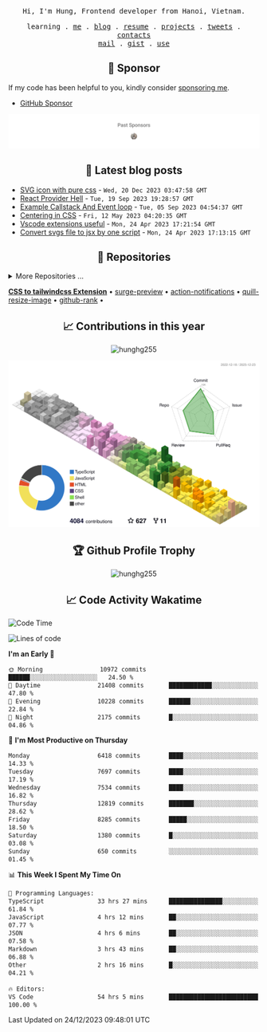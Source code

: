 <div align="center">
<!--   <a href="https://hung.thedev.id/">
    <img width="60" height="60" src="./img/me.jpeg" />
  </a>
  <br> -->
  <samp>Hi, I'm Hung, Frontend developer from Hanoi, Vietnam.</samp>

<p align="center">
  <samp>
    <span>learning</span> .
    <a href="https://hung.thedev.id">me</a> .
    <a href="https://web-totals.vercel.app/blog">blog</a> .
    <a href="https://hunghg-resume.vercel.app/">resume</a> .
    <a href="https://toolsfe.vercel.app/tools/index.html">projects</a> .
    <a href="https://twitter.com/hunghg255">tweets</a> .
    <a href="https://hunghg-contact.vercel.app/">contacts</a>
    <br />
    <a href="mailto:giahung197bg@gmail.com">mail</a> .
    <a href="https://gist.github.com/hunghg255">gist</a> .
    <a href="https://github.com/hunghg255/use">use</a>
  </samp>
</p>
</div>

<h2 align='center'>💖 Sponsor</h2>

If my code has been helpful to you, kindly consider [sponsoring me](https://github.com/sponsors/hunghg255).

- [GitHub Sponsor](https://github.com/sponsors/hunghg255)

<p align="center">
  <a href="https://raw.githubusercontent.com/hunghg255/sponsors/main/sponsors.svg">
    <img src="https://raw.githubusercontent.com/hunghg255/sponsors/main/sponsors.wide.svg" />
  </a>
</p>

<h2 align='center'>📖 Latest blog posts</h2>

<!-- start-blog-posts -->
- [SVG icon with pure css](https://web-totals.vercel.app/blog/svg-icon-with-pure-css) - `Wed, 20 Dec 2023 03:47:58 GMT`
- [React Provider Hell](https://web-totals.vercel.app/blog/react-provider-hell) - `Tue, 19 Sep 2023 19:28:57 GMT`
- [Example Callstack And Event loop](https://web-totals.vercel.app/blog/event-loop-call-stack-example) - `Tue, 05 Sep 2023 04:54:37 GMT`
- [Centering in CSS](https://web-totals.vercel.app/blog/center-css) - `Fri, 12 May 2023 04:20:35 GMT`
- [Vscode extensions useful](https://web-totals.vercel.app/blog/vscode-extensions-useful) - `Mon, 24 Apr 2023 17:21:54 GMT`
- [Convert svgs file to jsx by one script](https://web-totals.vercel.app/blog/convert-svgs-to-jsx) - `Mon, 24 Apr 2023 17:13:15 GMT`
<!-- end-blog-posts -->

<h2 align='center'>💖 Repositories </h2>

<details>
<summary>More Repositories ...</summary>

<!-- start-projects -->

<h2 align='center'>Rspress Plugin</h2>

<table>
  <thead align="center">
    <tr>
      <th>Handbook</th>
<th>Github</th>
<th>Npm</th>
<th>Stars</th>
<th>Last Commit</th>
<th>Download</th>
<th>Version</th>
    </tr>
  </thead>
  <tbody align="left">
  <tr>
      <th>
        rspress-plugin-shiki
      </th>
      <th>
        <a href="https://github.com/hunghg255/rspress-plugin-shiki" target="_blank">#Github</a>
      </th>
      <th>
        <a href="https://www.npmjs.com/package/rspress-plugin-shiki" target="_blank">#Npm</a>
      </th>
      <th>
        <img src="https://img.shields.io/github/stars/hunghg255/rspress-plugin-shiki?style=flat" alt="" />
      </th>
      <th>
        <img src="https://img.shields.io/github/last-commit/hunghg255/rspress-plugin-shiki?style=flat&label=last" alt="" />
      </th>
      <th>
        <img src="https://badgen.net/npm/dm/rspress-plugin-shiki?label=npm&color=dd4e4c" alt="" />
      </th>
      <th>
        <img src="https://img.shields.io/npm/v/rspress-plugin-shiki.svg?label=&logo=npm" alt="" />
      </th>
    </tr>
  </tbody>
</table>
      

<h2 align='center'>Rsbuild Plugin</h2>

<table>
  <thead align="center">
    <tr>
      <th>Handbook</th>
<th>Github</th>
<th>Npm</th>
<th>Stars</th>
<th>Last Commit</th>
<th>Download</th>
<th>Version</th>
    </tr>
  </thead>
  <tbody align="left">
  <tr>
      <th>
        rsbuild-plugin-print
      </th>
      <th>
        <a href="https://github.com/hunghg255/rsbuild-plugin-print" target="_blank">#Github</a>
      </th>
      <th>
        <a href="https://www.npmjs.com/package/rsbuild-plugin-print" target="_blank">#Npm</a>
      </th>
      <th>
        <img src="https://img.shields.io/github/stars/hunghg255/rsbuild-plugin-print?style=flat" alt="" />
      </th>
      <th>
        <img src="https://img.shields.io/github/last-commit/hunghg255/rsbuild-plugin-print?style=flat&label=last" alt="" />
      </th>
      <th>
        <img src="https://badgen.net/npm/dm/rsbuild-plugin-print?label=npm&color=dd4e4c" alt="" />
      </th>
      <th>
        <img src="https://img.shields.io/npm/v/rsbuild-plugin-print.svg?label=&logo=npm" alt="" />
      </th>
    </tr>
<tr>
      <th>
        rsbuild-plugin-console-debug
      </th>
      <th>
        <a href="https://github.com/hunghg255/rsbuild-plugin-console-debug" target="_blank">#Github</a>
      </th>
      <th>
        <a href="https://www.npmjs.com/package/rsbuild-plugin-console-debug" target="_blank">#Npm</a>
      </th>
      <th>
        <img src="https://img.shields.io/github/stars/hunghg255/rsbuild-plugin-console-debug?style=flat" alt="" />
      </th>
      <th>
        <img src="https://img.shields.io/github/last-commit/hunghg255/rsbuild-plugin-console-debug?style=flat&label=last" alt="" />
      </th>
      <th>
        <img src="https://badgen.net/npm/dm/rsbuild-plugin-console-debug?label=npm&color=dd4e4c" alt="" />
      </th>
      <th>
        <img src="https://img.shields.io/npm/v/rsbuild-plugin-console-debug.svg?label=&logo=npm" alt="" />
      </th>
    </tr>
  </tbody>
</table>
      

<h2 align='center'>Vite Plugin</h2>

<table>
  <thead align="center">
    <tr>
      <th>Handbook</th>
<th>Github</th>
<th>Npm</th>
<th>Stars</th>
<th>Last Commit</th>
<th>Download</th>
<th>Version</th>
    </tr>
  </thead>
  <tbody align="left">
  <tr>
      <th>
        vite-host-qrcode
      </th>
      <th>
        <a href="https://github.com/hunghg255/vite-host-qrcode" target="_blank">#Github</a>
      </th>
      <th>
        <a href="https://www.npmjs.com/package/vite-host-qrcode" target="_blank">#Npm</a>
      </th>
      <th>
        <img src="https://img.shields.io/github/stars/hunghg255/vite-host-qrcode?style=flat" alt="" />
      </th>
      <th>
        <img src="https://img.shields.io/github/last-commit/hunghg255/vite-host-qrcode?style=flat&label=last" alt="" />
      </th>
      <th>
        <img src="https://badgen.net/npm/dm/vite-host-qrcode?label=npm&color=dd4e4c" alt="" />
      </th>
      <th>
        <img src="https://img.shields.io/npm/v/vite-host-qrcode.svg?label=&logo=npm" alt="" />
      </th>
    </tr>
<tr>
      <th>
        vite-plugin-resize-image
      </th>
      <th>
        <a href="https://github.com/hunghg255/vite-plugin-resize-image" target="_blank">#Github</a>
      </th>
      <th>
        <a href="https://www.npmjs.com/package/vite-plugin-resize-image" target="_blank">#Npm</a>
      </th>
      <th>
        <img src="https://img.shields.io/github/stars/hunghg255/vite-plugin-resize-image?style=flat" alt="" />
      </th>
      <th>
        <img src="https://img.shields.io/github/last-commit/hunghg255/vite-plugin-resize-image?style=flat&label=last" alt="" />
      </th>
      <th>
        <img src="https://badgen.net/npm/dm/vite-plugin-resize-image?label=npm&color=dd4e4c" alt="" />
      </th>
      <th>
        <img src="https://img.shields.io/npm/v/vite-plugin-resize-image.svg?label=&logo=npm" alt="" />
      </th>
    </tr>
<tr>
      <th>
        vite-minify-css-module
      </th>
      <th>
        <a href="https://github.com/hunghg255/vite-minify-css-module" target="_blank">#Github</a>
      </th>
      <th>
        <a href="https://www.npmjs.com/package/vite-minify-css-module" target="_blank">#Npm</a>
      </th>
      <th>
        <img src="https://img.shields.io/github/stars/hunghg255/vite-minify-css-module?style=flat" alt="" />
      </th>
      <th>
        <img src="https://img.shields.io/github/last-commit/hunghg255/vite-minify-css-module?style=flat&label=last" alt="" />
      </th>
      <th>
        <img src="https://badgen.net/npm/dm/vite-minify-css-module?label=npm&color=dd4e4c" alt="" />
      </th>
      <th>
        <img src="https://img.shields.io/npm/v/vite-minify-css-module.svg?label=&logo=npm" alt="" />
      </th>
    </tr>
<tr>
      <th>
        vite-console-debug
      </th>
      <th>
        <a href="https://github.com/hunghg255/vite-console-debug" target="_blank">#Github</a>
      </th>
      <th>
        <a href="https://www.npmjs.com/package/vite-console-debug" target="_blank">#Npm</a>
      </th>
      <th>
        <img src="https://img.shields.io/github/stars/hunghg255/vite-console-debug?style=flat" alt="" />
      </th>
      <th>
        <img src="https://img.shields.io/github/last-commit/hunghg255/vite-console-debug?style=flat&label=last" alt="" />
      </th>
      <th>
        <img src="https://badgen.net/npm/dm/vite-console-debug?label=npm&color=dd4e4c" alt="" />
      </th>
      <th>
        <img src="https://img.shields.io/npm/v/vite-console-debug.svg?label=&logo=npm" alt="" />
      </th>
    </tr>
  </tbody>
</table>
      

<h2 align='center'>💼 Nodejs</h2>

<table>
  <thead align="center">
    <tr>
      <th>Handbook</th>
<th>Github</th>
<th>Npm</th>
<th>Stars</th>
<th>Last Commit</th>
<th>Download</th>
<th>Version</th>
    </tr>
  </thead>
  <tbody align="left">
  <tr>
      <th>
        create-template-fe
      </th>
      <th>
        <a href="https://github.com/hunghg255/create-template-fe" target="_blank">#Github</a>
      </th>
      <th>
        <a href="https://www.npmjs.com/package/create-template-fe" target="_blank">#Npm</a>
      </th>
      <th>
        <img src="https://img.shields.io/github/stars/hunghg255/create-template-fe?style=flat" alt="" />
      </th>
      <th>
        <img src="https://img.shields.io/github/last-commit/hunghg255/create-template-fe?style=flat&label=last" alt="" />
      </th>
      <th>
        <img src="https://badgen.net/npm/dm/create-template-fe?label=npm&color=dd4e4c" alt="" />
      </th>
      <th>
        <img src="https://img.shields.io/npm/v/create-template-fe.svg?label=&logo=npm" alt="" />
      </th>
    </tr>
<tr>
      <th>
        bumpp-version
      </th>
      <th>
        <a href="https://github.com/hunghg255/bumpp-version" target="_blank">#Github</a>
      </th>
      <th>
        <a href="https://www.npmjs.com/package/bumpp-version" target="_blank">#Npm</a>
      </th>
      <th>
        <img src="https://img.shields.io/github/stars/hunghg255/bumpp-version?style=flat" alt="" />
      </th>
      <th>
        <img src="https://img.shields.io/github/last-commit/hunghg255/bumpp-version?style=flat&label=last" alt="" />
      </th>
      <th>
        <img src="https://badgen.net/npm/dm/bumpp-version?label=npm&color=dd4e4c" alt="" />
      </th>
      <th>
        <img src="https://img.shields.io/npm/v/bumpp-version.svg?label=&logo=npm" alt="" />
      </th>
    </tr>
<tr>
      <th>
        ctun
      </th>
      <th>
        <a href="https://github.com/hunghg255/ctun" target="_blank">#Github</a>
      </th>
      <th>
        <a href="https://www.npmjs.com/package/ctun" target="_blank">#Npm</a>
      </th>
      <th>
        <img src="https://img.shields.io/github/stars/hunghg255/ctun?style=flat" alt="" />
      </th>
      <th>
        <img src="https://img.shields.io/github/last-commit/hunghg255/ctun?style=flat&label=last" alt="" />
      </th>
      <th>
        <img src="https://badgen.net/npm/dm/ctun?label=npm&color=dd4e4c" alt="" />
      </th>
      <th>
        <img src="https://img.shields.io/npm/v/ctun.svg?label=&logo=npm" alt="" />
      </th>
    </tr>
<tr>
      <th>
        verify-commit-msg
      </th>
      <th>
        <a href="https://github.com/hunghg255/verify-commit-msg" target="_blank">#Github</a>
      </th>
      <th>
        <a href="https://www.npmjs.com/package/verify-commit-msg" target="_blank">#Npm</a>
      </th>
      <th>
        <img src="https://img.shields.io/github/stars/hunghg255/verify-commit-msg?style=flat" alt="" />
      </th>
      <th>
        <img src="https://img.shields.io/github/last-commit/hunghg255/verify-commit-msg?style=flat&label=last" alt="" />
      </th>
      <th>
        <img src="https://badgen.net/npm/dm/verify-commit-msg?label=npm&color=dd4e4c" alt="" />
      </th>
      <th>
        <img src="https://img.shields.io/npm/v/verify-commit-msg.svg?label=&logo=npm" alt="" />
      </th>
    </tr>
<tr>
      <th>
        changeloggithub
      </th>
      <th>
        <a href="https://github.com/hunghg255/changeloggithub" target="_blank">#Github</a>
      </th>
      <th>
        <a href="https://www.npmjs.com/package/changeloggithub" target="_blank">#Npm</a>
      </th>
      <th>
        <img src="https://img.shields.io/github/stars/hunghg255/changeloggithub?style=flat" alt="" />
      </th>
      <th>
        <img src="https://img.shields.io/github/last-commit/hunghg255/changeloggithub?style=flat&label=last" alt="" />
      </th>
      <th>
        <img src="https://badgen.net/npm/dm/changeloggithub?label=npm&color=dd4e4c" alt="" />
      </th>
      <th>
        <img src="https://img.shields.io/npm/v/changeloggithub.svg?label=&logo=npm" alt="" />
      </th>
    </tr>
<tr>
      <th>
        git-scm-hooks
      </th>
      <th>
        <a href="https://github.com/hunghg255/git-scm-hooks" target="_blank">#Github</a>
      </th>
      <th>
        <a href="https://www.npmjs.com/package/git-scm-hooks" target="_blank">#Npm</a>
      </th>
      <th>
        <img src="https://img.shields.io/github/stars/hunghg255/git-scm-hooks?style=flat" alt="" />
      </th>
      <th>
        <img src="https://img.shields.io/github/last-commit/hunghg255/git-scm-hooks?style=flat&label=last" alt="" />
      </th>
      <th>
        <img src="https://badgen.net/npm/dm/git-scm-hooks?label=npm&color=dd4e4c" alt="" />
      </th>
      <th>
        <img src="https://img.shields.io/npm/v/git-scm-hooks.svg?label=&logo=npm" alt="" />
      </th>
    </tr>
<tr>
      <th>
        ungradient
      </th>
      <th>
        <a href="https://github.com/hunghg255/ungradient" target="_blank">#Github</a>
      </th>
      <th>
        <a href="https://www.npmjs.com/package/ungradient" target="_blank">#Npm</a>
      </th>
      <th>
        <img src="https://img.shields.io/github/stars/hunghg255/ungradient?style=flat" alt="" />
      </th>
      <th>
        <img src="https://img.shields.io/github/last-commit/hunghg255/ungradient?style=flat&label=last" alt="" />
      </th>
      <th>
        <img src="https://badgen.net/npm/dm/ungradient?label=npm&color=dd4e4c" alt="" />
      </th>
      <th>
        <img src="https://img.shields.io/npm/v/ungradient.svg?label=&logo=npm" alt="" />
      </th>
    </tr>
<tr>
      <th>
        csvs-parsers
      </th>
      <th>
        <a href="https://github.com/hunghg255/csvs-parsers" target="_blank">#Github</a>
      </th>
      <th>
        <a href="https://www.npmjs.com/package/csvs-parsers" target="_blank">#Npm</a>
      </th>
      <th>
        <img src="https://img.shields.io/github/stars/hunghg255/csvs-parsers?style=flat" alt="" />
      </th>
      <th>
        <img src="https://img.shields.io/github/last-commit/hunghg255/csvs-parsers?style=flat&label=last" alt="" />
      </th>
      <th>
        <img src="https://badgen.net/npm/dm/csvs-parsers?label=npm&color=dd4e4c" alt="" />
      </th>
      <th>
        <img src="https://img.shields.io/npm/v/csvs-parsers.svg?label=&logo=npm" alt="" />
      </th>
    </tr>
<tr>
      <th>
        music-lyrics
      </th>
      <th>
        <a href="https://github.com/hunghg255/music-lyrics" target="_blank">#Github</a>
      </th>
      <th>
        <a href="https://www.npmjs.com/package/@hunghg255/music-lyrics" target="_blank">#Npm</a>
      </th>
      <th>
        <img src="https://img.shields.io/github/stars/hunghg255/music-lyrics?style=flat" alt="" />
      </th>
      <th>
        <img src="https://img.shields.io/github/last-commit/hunghg255/music-lyrics?style=flat&label=last" alt="" />
      </th>
      <th>
        <img src="https://badgen.net/npm/dm/@hunghg255/music-lyrics?label=npm&color=dd4e4c" alt="" />
      </th>
      <th>
        <img src="https://img.shields.io/npm/v/@hunghg255/music-lyrics.svg?label=&logo=npm" alt="" />
      </th>
    </tr>
<tr>
      <th>
        unreadconfig
      </th>
      <th>
        <a href="https://github.com/hunghg255/unreadconfig" target="_blank">#Github</a>
      </th>
      <th>
        <a href="https://www.npmjs.com/package/unreadconfig" target="_blank">#Npm</a>
      </th>
      <th>
        <img src="https://img.shields.io/github/stars/hunghg255/unreadconfig?style=flat" alt="" />
      </th>
      <th>
        <img src="https://img.shields.io/github/last-commit/hunghg255/unreadconfig?style=flat&label=last" alt="" />
      </th>
      <th>
        <img src="https://badgen.net/npm/dm/unreadconfig?label=npm&color=dd4e4c" alt="" />
      </th>
      <th>
        <img src="https://img.shields.io/npm/v/unreadconfig.svg?label=&logo=npm" alt="" />
      </th>
    </tr>
<tr>
      <th>
        vn-qr-pay
      </th>
      <th>
        <a href="https://github.com/hunghg255/vn-qr-pay" target="_blank">#Github</a>
      </th>
      <th>
        <a href="https://www.npmjs.com/package/vn-qr-pay" target="_blank">#Npm</a>
      </th>
      <th>
        <img src="https://img.shields.io/github/stars/hunghg255/vn-qr-pay?style=flat" alt="" />
      </th>
      <th>
        <img src="https://img.shields.io/github/last-commit/hunghg255/vn-qr-pay?style=flat&label=last" alt="" />
      </th>
      <th>
        <img src="https://badgen.net/npm/dm/vn-qr-pay?label=npm&color=dd4e4c" alt="" />
      </th>
      <th>
        <img src="https://img.shields.io/npm/v/vn-qr-pay.svg?label=&logo=npm" alt="" />
      </th>
    </tr>
  </tbody>
</table>
      

<h2 align='center'>💼 Frontend</h2>

<table>
  <thead align="center">
    <tr>
      <th>Handbook</th>
<th>Github</th>
<th>Npm</th>
<th>Stars</th>
<th>Last Commit</th>
<th>Download</th>
<th>Version</th>
    </tr>
  </thead>
  <tbody align="left">
  <tr>
      <th>
        csvgtocss
      </th>
      <th>
        <a href="https://github.com/hunghg255/csvgtocss" target="_blank">#Github</a>
      </th>
      <th>
        <a href="https://www.npmjs.com/package/csvgtocss" target="_blank">#Npm</a>
      </th>
      <th>
        <img src="https://img.shields.io/github/stars/hunghg255/csvgtocss?style=flat" alt="" />
      </th>
      <th>
        <img src="https://img.shields.io/github/last-commit/hunghg255/csvgtocss?style=flat&label=last" alt="" />
      </th>
      <th>
        <img src="https://badgen.net/npm/dm/csvgtocss?label=npm&color=dd4e4c" alt="" />
      </th>
      <th>
        <img src="https://img.shields.io/npm/v/csvgtocss.svg?label=&logo=npm" alt="" />
      </th>
    </tr>
<tr>
      <th>
        plugin-shiki-transformers
      </th>
      <th>
        <a href="https://github.com/hunghg255/plugin-shiki-transformers" target="_blank">#Github</a>
      </th>
      <th>
        <a href="https://www.npmjs.com/package/plugin-shiki-transformers" target="_blank">#Npm</a>
      </th>
      <th>
        <img src="https://img.shields.io/github/stars/hunghg255/plugin-shiki-transformers?style=flat" alt="" />
      </th>
      <th>
        <img src="https://img.shields.io/github/last-commit/hunghg255/plugin-shiki-transformers?style=flat&label=last" alt="" />
      </th>
      <th>
        <img src="https://badgen.net/npm/dm/plugin-shiki-transformers?label=npm&color=dd4e4c" alt="" />
      </th>
      <th>
        <img src="https://img.shields.io/npm/v/plugin-shiki-transformers.svg?label=&logo=npm" alt="" />
      </th>
    </tr>
<tr>
      <th>
        window-onscroll
      </th>
      <th>
        <a href="https://github.com/hunghg255/window-onscroll" target="_blank">#Github</a>
      </th>
      <th>
        <a href="https://www.npmjs.com/package/window-onscroll" target="_blank">#Npm</a>
      </th>
      <th>
        <img src="https://img.shields.io/github/stars/hunghg255/window-onscroll?style=flat" alt="" />
      </th>
      <th>
        <img src="https://img.shields.io/github/last-commit/hunghg255/window-onscroll?style=flat&label=last" alt="" />
      </th>
      <th>
        <img src="https://badgen.net/npm/dm/window-onscroll?label=npm&color=dd4e4c" alt="" />
      </th>
      <th>
        <img src="https://img.shields.io/npm/v/window-onscroll.svg?label=&logo=npm" alt="" />
      </th>
    </tr>
<tr>
      <th>
        generate-video-thumbnail
      </th>
      <th>
        <a href="https://github.com/hunghg255/generate-video-thumbnail" target="_blank">#Github</a>
      </th>
      <th>
        <a href="https://www.npmjs.com/package/generate-video-thumbnail" target="_blank">#Npm</a>
      </th>
      <th>
        <img src="https://img.shields.io/github/stars/hunghg255/generate-video-thumbnail?style=flat" alt="" />
      </th>
      <th>
        <img src="https://img.shields.io/github/last-commit/hunghg255/generate-video-thumbnail?style=flat&label=last" alt="" />
      </th>
      <th>
        <img src="https://badgen.net/npm/dm/generate-video-thumbnail?label=npm&color=dd4e4c" alt="" />
      </th>
      <th>
        <img src="https://img.shields.io/npm/v/generate-video-thumbnail.svg?label=&logo=npm" alt="" />
      </th>
    </tr>
<tr>
      <th>
        toastjs-tiny
      </th>
      <th>
        <a href="https://github.com/hunghg255/toast" target="_blank">#Github</a>
      </th>
      <th>
        <a href="https://www.npmjs.com/package/toastjs-tiny" target="_blank">#Npm</a>
      </th>
      <th>
        <img src="https://img.shields.io/github/stars/hunghg255/toast?style=flat" alt="" />
      </th>
      <th>
        <img src="https://img.shields.io/github/last-commit/hunghg255/toast?style=flat&label=last" alt="" />
      </th>
      <th>
        <img src="https://badgen.net/npm/dm/toastjs-tiny?label=npm&color=dd4e4c" alt="" />
      </th>
      <th>
        <img src="https://img.shields.io/npm/v/toastjs-tiny.svg?label=&logo=npm" alt="" />
      </th>
    </tr>
<tr>
      <th>
        mega-menu-aim
      </th>
      <th>
        <a href="https://github.com/hunghg255/menu-mega-aim" target="_blank">#Github</a>
      </th>
      <th>
        <a href="https://www.npmjs.com/package/mega-menu-aim" target="_blank">#Npm</a>
      </th>
      <th>
        <img src="https://img.shields.io/github/stars/hunghg255/menu-mega-aim?style=flat" alt="" />
      </th>
      <th>
        <img src="https://img.shields.io/github/last-commit/hunghg255/menu-mega-aim?style=flat&label=last" alt="" />
      </th>
      <th>
        <img src="https://badgen.net/npm/dm/mega-menu-aim?label=npm&color=dd4e4c" alt="" />
      </th>
      <th>
        <img src="https://img.shields.io/npm/v/mega-menu-aim.svg?label=&logo=npm" alt="" />
      </th>
    </tr>
<tr>
      <th>
        introh-js
      </th>
      <th>
        <a href="https://github.com/hunghg255/intro-js" target="_blank">#Github</a>
      </th>
      <th>
        <a href="https://www.npmjs.com/package/introh-js" target="_blank">#Npm</a>
      </th>
      <th>
        <img src="https://img.shields.io/github/stars/hunghg255/intro-js?style=flat" alt="" />
      </th>
      <th>
        <img src="https://img.shields.io/github/last-commit/hunghg255/intro-js?style=flat&label=last" alt="" />
      </th>
      <th>
        <img src="https://badgen.net/npm/dm/introh-js?label=npm&color=dd4e4c" alt="" />
      </th>
      <th>
        <img src="https://img.shields.io/npm/v/introh-js.svg?label=&logo=npm" alt="" />
      </th>
    </tr>
<tr>
      <th>
        number-2-text-vietnamese
      </th>
      <th>
        <a href="https://github.com/hunghg255/number-2-text-vietnamese" target="_blank">#Github</a>
      </th>
      <th>
        <a href="https://www.npmjs.com/package/number-2-text-vietnamese" target="_blank">#Npm</a>
      </th>
      <th>
        <img src="https://img.shields.io/github/stars/hunghg255/number-2-text-vietnamese?style=flat" alt="" />
      </th>
      <th>
        <img src="https://img.shields.io/github/last-commit/hunghg255/number-2-text-vietnamese?style=flat&label=last" alt="" />
      </th>
      <th>
        <img src="https://badgen.net/npm/dm/number-2-text-vietnamese?label=npm&color=dd4e4c" alt="" />
      </th>
      <th>
        <img src="https://img.shields.io/npm/v/number-2-text-vietnamese.svg?label=&logo=npm" alt="" />
      </th>
    </tr>
<tr>
      <th>
        fast-react-context
      </th>
      <th>
        <a href="https://github.com/hunghg255/fast-react-context" target="_blank">#Github</a>
      </th>
      <th>
        <a href="https://www.npmjs.com/package/fast-react-context" target="_blank">#Npm</a>
      </th>
      <th>
        <img src="https://img.shields.io/github/stars/hunghg255/fast-react-context?style=flat" alt="" />
      </th>
      <th>
        <img src="https://img.shields.io/github/last-commit/hunghg255/fast-react-context?style=flat&label=last" alt="" />
      </th>
      <th>
        <img src="https://badgen.net/npm/dm/fast-react-context?label=npm&color=dd4e4c" alt="" />
      </th>
      <th>
        <img src="https://img.shields.io/npm/v/fast-react-context.svg?label=&logo=npm" alt="" />
      </th>
    </tr>
<tr>
      <th>
        svg-to-jsx
      </th>
      <th>
        <a href="https://github.com/hunghg255/svg-to-jsx" target="_blank">#Github</a>
      </th>
      <th>
        <a href="https://www.npmjs.com/package/agile-svg2jsx" target="_blank">#Npm</a>
      </th>
      <th>
        <img src="https://img.shields.io/github/stars/hunghg255/svg-to-jsx?style=flat" alt="" />
      </th>
      <th>
        <img src="https://img.shields.io/github/last-commit/hunghg255/svg-to-jsx?style=flat&label=last" alt="" />
      </th>
      <th>
        <img src="https://badgen.net/npm/dm/agile-svg2jsx?label=npm&color=dd4e4c" alt="" />
      </th>
      <th>
        <img src="https://img.shields.io/npm/v/agile-svg2jsx.svg?label=&logo=npm" alt="" />
      </th>
    </tr>
<tr>
      <th>
        csvg-to-font
      </th>
      <th>
        <a href="https://github.com/hunghg255/svg-to-font" target="_blank">#Github</a>
      </th>
      <th>
        <a href="https://www.npmjs.com/package/csvg-to-font" target="_blank">#Npm</a>
      </th>
      <th>
        <img src="https://img.shields.io/github/stars/hunghg255/svg-to-font?style=flat" alt="" />
      </th>
      <th>
        <img src="https://img.shields.io/github/last-commit/hunghg255/svg-to-font?style=flat&label=last" alt="" />
      </th>
      <th>
        <img src="https://badgen.net/npm/dm/csvg-to-font?label=npm&color=dd4e4c" alt="" />
      </th>
      <th>
        <img src="https://img.shields.io/npm/v/csvg-to-font.svg?label=&logo=npm" alt="" />
      </th>
    </tr>
<tr>
      <th>
        react-gh-corners
      </th>
      <th>
        <a href="https://github.com/hunghg255/react-github-corners" target="_blank">#Github</a>
      </th>
      <th>
        <a href="https://www.npmjs.com/package/react-gh-corners" target="_blank">#Npm</a>
      </th>
      <th>
        <img src="https://img.shields.io/github/stars/hunghg255/react-github-corners?style=flat" alt="" />
      </th>
      <th>
        <img src="https://img.shields.io/github/last-commit/hunghg255/react-github-corners?style=flat&label=last" alt="" />
      </th>
      <th>
        <img src="https://badgen.net/npm/dm/react-gh-corners?label=npm&color=dd4e4c" alt="" />
      </th>
      <th>
        <img src="https://img.shields.io/npm/v/react-gh-corners.svg?label=&logo=npm" alt="" />
      </th>
    </tr>
<tr>
      <th>
        jotai-tiny
      </th>
      <th>
        <a href="https://github.com/hunghg255/jotai-tiny" target="_blank">#Github</a>
      </th>
      <th>
        <a href="https://www.npmjs.com/package/jotai-tiny" target="_blank">#Npm</a>
      </th>
      <th>
        <img src="https://img.shields.io/github/stars/hunghg255/jotai-tiny?style=flat" alt="" />
      </th>
      <th>
        <img src="https://img.shields.io/github/last-commit/hunghg255/jotai-tiny?style=flat&label=last" alt="" />
      </th>
      <th>
        <img src="https://badgen.net/npm/dm/jotai-tiny?label=npm&color=dd4e4c" alt="" />
      </th>
      <th>
        <img src="https://img.shields.io/npm/v/jotai-tiny.svg?label=&logo=npm" alt="" />
      </th>
    </tr>
<tr>
      <th>
        css2tailwind
      </th>
      <th>
        <a href="https://github.com/hunghg255/css2tailwind" target="_blank">#Github</a>
      </th>
      <th>
        <a href="https://www.npmjs.com/package/css2tailwind" target="_blank">#Npm</a>
      </th>
      <th>
        <img src="https://img.shields.io/github/stars/hunghg255/css2tailwind?style=flat" alt="" />
      </th>
      <th>
        <img src="https://img.shields.io/github/last-commit/hunghg255/css2tailwind?style=flat&label=last" alt="" />
      </th>
      <th>
        <img src="https://badgen.net/npm/dm/css2tailwind?label=npm&color=dd4e4c" alt="" />
      </th>
      <th>
        <img src="https://img.shields.io/npm/v/css2tailwind.svg?label=&logo=npm" alt="" />
      </th>
    </tr>
<tr>
      <th>
        reactjs-otp-input
      </th>
      <th>
        <a href="https://github.com/hunghg255/reactjs-otp-input" target="_blank">#Github</a>
      </th>
      <th>
        <a href="https://www.npmjs.com/package/reactjs-otp-input" target="_blank">#Npm</a>
      </th>
      <th>
        <img src="https://img.shields.io/github/stars/hunghg255/reactjs-otp-input?style=flat" alt="" />
      </th>
      <th>
        <img src="https://img.shields.io/github/last-commit/hunghg255/reactjs-otp-input?style=flat&label=last" alt="" />
      </th>
      <th>
        <img src="https://badgen.net/npm/dm/reactjs-otp-input?label=npm&color=dd4e4c" alt="" />
      </th>
      <th>
        <img src="https://img.shields.io/npm/v/reactjs-otp-input.svg?label=&logo=npm" alt="" />
      </th>
    </tr>
<tr>
      <th>
        quill-resize-image
      </th>
      <th>
        <a href="https://github.com/hunghg255/quill-resize-image" target="_blank">#Github</a>
      </th>
      <th>
        <a href="https://www.npmjs.com/package/quill-resize-image" target="_blank">#Npm</a>
      </th>
      <th>
        <img src="https://img.shields.io/github/stars/hunghg255/quill-resize-image?style=flat" alt="" />
      </th>
      <th>
        <img src="https://img.shields.io/github/last-commit/hunghg255/quill-resize-image?style=flat&label=last" alt="" />
      </th>
      <th>
        <img src="https://badgen.net/npm/dm/quill-resize-image?label=npm&color=dd4e4c" alt="" />
      </th>
      <th>
        <img src="https://img.shields.io/npm/v/quill-resize-image.svg?label=&logo=npm" alt="" />
      </th>
    </tr>
<tr>
      <th>
        uninspect
      </th>
      <th>
        <a href="https://github.com/hunghg255/uninspect" target="_blank">#Github</a>
      </th>
      <th>
        <a href="https://www.npmjs.com/package/uninspect" target="_blank">#Npm</a>
      </th>
      <th>
        <img src="https://img.shields.io/github/stars/hunghg255/uninspect?style=flat" alt="" />
      </th>
      <th>
        <img src="https://img.shields.io/github/last-commit/hunghg255/uninspect?style=flat&label=last" alt="" />
      </th>
      <th>
        <img src="https://badgen.net/npm/dm/uninspect?label=npm&color=dd4e4c" alt="" />
      </th>
      <th>
        <img src="https://img.shields.io/npm/v/uninspect.svg?label=&logo=npm" alt="" />
      </th>
    </tr>
<tr>
      <th>
        uncolur
      </th>
      <th>
        <a href="https://github.com/hunghg255/uncolur" target="_blank">#Github</a>
      </th>
      <th>
        <a href="https://www.npmjs.com/package/uncolur" target="_blank">#Npm</a>
      </th>
      <th>
        <img src="https://img.shields.io/github/stars/hunghg255/uncolur?style=flat" alt="" />
      </th>
      <th>
        <img src="https://img.shields.io/github/last-commit/hunghg255/uncolur?style=flat&label=last" alt="" />
      </th>
      <th>
        <img src="https://badgen.net/npm/dm/uncolur?label=npm&color=dd4e4c" alt="" />
      </th>
      <th>
        <img src="https://img.shields.io/npm/v/uncolur.svg?label=&logo=npm" alt="" />
      </th>
    </tr>
<tr>
      <th>
        sveltejs-jotai
      </th>
      <th>
        <a href="https://github.com/hunghg255/sveltejs-jotai" target="_blank">#Github</a>
      </th>
      <th>
        <a href="https://www.npmjs.com/package/sveltejs-jotai" target="_blank">#Npm</a>
      </th>
      <th>
        <img src="https://img.shields.io/github/stars/hunghg255/sveltejs-jotai?style=flat" alt="" />
      </th>
      <th>
        <img src="https://img.shields.io/github/last-commit/hunghg255/sveltejs-jotai?style=flat&label=last" alt="" />
      </th>
      <th>
        <img src="https://badgen.net/npm/dm/sveltejs-jotai?label=npm&color=dd4e4c" alt="" />
      </th>
      <th>
        <img src="https://img.shields.io/npm/v/sveltejs-jotai.svg?label=&logo=npm" alt="" />
      </th>
    </tr>
<tr>
      <th>
        sveltejs-valtio
      </th>
      <th>
        <a href="https://github.com/hunghg255/sveltejs-valtio" target="_blank">#Github</a>
      </th>
      <th>
        <a href="https://www.npmjs.com/package/sveltejs-valtio" target="_blank">#Npm</a>
      </th>
      <th>
        <img src="https://img.shields.io/github/stars/hunghg255/sveltejs-valtio?style=flat" alt="" />
      </th>
      <th>
        <img src="https://img.shields.io/github/last-commit/hunghg255/sveltejs-valtio?style=flat&label=last" alt="" />
      </th>
      <th>
        <img src="https://badgen.net/npm/dm/sveltejs-valtio?label=npm&color=dd4e4c" alt="" />
      </th>
      <th>
        <img src="https://img.shields.io/npm/v/sveltejs-valtio.svg?label=&logo=npm" alt="" />
      </th>
    </tr>
<tr>
      <th>
        uncookie
      </th>
      <th>
        <a href="https://github.com/hunghg255/uncookie" target="_blank">#Github</a>
      </th>
      <th>
        <a href="https://www.npmjs.com/package/uncookie" target="_blank">#Npm</a>
      </th>
      <th>
        <img src="https://img.shields.io/github/stars/hunghg255/uncookie?style=flat" alt="" />
      </th>
      <th>
        <img src="https://img.shields.io/github/last-commit/hunghg255/uncookie?style=flat&label=last" alt="" />
      </th>
      <th>
        <img src="https://badgen.net/npm/dm/uncookie?label=npm&color=dd4e4c" alt="" />
      </th>
      <th>
        <img src="https://img.shields.io/npm/v/uncookie.svg?label=&logo=npm" alt="" />
      </th>
    </tr>
<tr>
      <th>
        dom-to-images
      </th>
      <th>
        <a href="https://github.com/hunghg255/dom-to-images" target="_blank">#Github</a>
      </th>
      <th>
        <a href="https://www.npmjs.com/package/dom-to-images" target="_blank">#Npm</a>
      </th>
      <th>
        <img src="https://img.shields.io/github/stars/hunghg255/dom-to-images?style=flat" alt="" />
      </th>
      <th>
        <img src="https://img.shields.io/github/last-commit/hunghg255/dom-to-images?style=flat&label=last" alt="" />
      </th>
      <th>
        <img src="https://badgen.net/npm/dm/dom-to-images?label=npm&color=dd4e4c" alt="" />
      </th>
      <th>
        <img src="https://img.shields.io/npm/v/dom-to-images.svg?label=&logo=npm" alt="" />
      </th>
    </tr>
<tr>
      <th>
        hqr
      </th>
      <th>
        <a href="https://github.com/hunghg255/hqr" target="_blank">#Github</a>
      </th>
      <th>
        <a href="https://www.npmjs.com/package/hqr" target="_blank">#Npm</a>
      </th>
      <th>
        <img src="https://img.shields.io/github/stars/hunghg255/hqr?style=flat" alt="" />
      </th>
      <th>
        <img src="https://img.shields.io/github/last-commit/hunghg255/hqr?style=flat&label=last" alt="" />
      </th>
      <th>
        <img src="https://badgen.net/npm/dm/hqr?label=npm&color=dd4e4c" alt="" />
      </th>
      <th>
        <img src="https://img.shields.io/npm/v/hqr.svg?label=&logo=npm" alt="" />
      </th>
    </tr>
<tr>
      <th>
        react-sticky
      </th>
      <th>
        <a href="https://github.com/hunghg255/reactjs-s4y" target="_blank">#Github</a>
      </th>
      <th>
        <a href="https://www.npmjs.com/package/reactjs-s4y" target="_blank">#Npm</a>
      </th>
      <th>
        <img src="https://img.shields.io/github/stars/hunghg255/reactjs-s4y?style=flat" alt="" />
      </th>
      <th>
        <img src="https://img.shields.io/github/last-commit/hunghg255/reactjs-s4y?style=flat&label=last" alt="" />
      </th>
      <th>
        <img src="https://badgen.net/npm/dm/reactjs-s4y?label=npm&color=dd4e4c" alt="" />
      </th>
      <th>
        <img src="https://img.shields.io/npm/v/reactjs-s4y.svg?label=&logo=npm" alt="" />
      </th>
    </tr>
  </tbody>
</table>
      

<h2 align='center'>💼 Extensions</h2>

<table>
  <thead align="center">
    <tr>
      <th>Handbook</th>
<th>Github</th>
<th>Marketplace</th>
<th>Stars</th>
<th>Last Commit</th>
<th>Download</th>
<th>Version</th>
    </tr>
  </thead>
  <tbody align="left">
  <tr>
      <th>
        agile-css-suggestion
      </th>
      <th>
        <a href="https://github.com/hunghg255/agile-css-suggestion" target="_blank">#Github</a>
      </th>
      <th>
        <a href="https://marketplace.visualstudio.com/items?itemName=AgileCssSuggestion.agile-css-suggestion" target="_blank">#Marketplace</a>
      </th>
      <th>
        <img src="https://img.shields.io/github/stars/hunghg255/agile-css-suggestion?style=flat" alt="" />
      </th>
      <th>
        <img src="https://img.shields.io/github/last-commit/hunghg255/agile-css-suggestion?style=flat&label=last" alt="" />
      </th>
      <th>
        <img src="https://badgen.net/npm/dm/agile-css-suggestion?label=npm&color=dd4e4c" alt="" />
      </th>
      <th>
        <img src="https://img.shields.io/github/v/tag/hunghg255/agile-css-suggestion?style=flat&label=&labelColor=555&logo=github" alt="" />
      </th>
    </tr>
<tr>
      <th>
        css-to-tailwindcss-extension
      </th>
      <th>
        <a href="https://github.com/hunghg255/css-to-tailwindcss-extension" target="_blank">#Github</a>
      </th>
      <th>
        <a href="https://marketplace.visualstudio.com/items?itemName=hunghg255.css-2-tailwindcss" target="_blank">#Marketplace</a>
      </th>
      <th>
        <img src="https://img.shields.io/github/stars/hunghg255/css-to-tailwindcss-extension?style=flat" alt="" />
      </th>
      <th>
        <img src="https://img.shields.io/github/last-commit/hunghg255/css-to-tailwindcss-extension?style=flat&label=last" alt="" />
      </th>
      <th>
        <img src="https://badgen.net/npm/dm/css-to-tailwindcss-extension?label=npm&color=dd4e4c" alt="" />
      </th>
      <th>
        <img src="https://img.shields.io/github/v/tag/hunghg255/css-to-tailwindcss-extension?style=flat&label=&labelColor=555&logo=github" alt="" />
      </th>
    </tr>
  </tbody>
</table>
      

<h2 align='center'>💼 Github Actions</h2>

<table>
  <thead align="center">
    <tr>
      <th>Handbook</th>
<th>Github</th>
<th>Marketplace</th>
<th>Stars</th>
<th>Last Commit</th>
<th>Download</th>
<th>Version</th>
    </tr>
  </thead>
  <tbody align="left">
  <tr>
      <th>
        action-notifications
      </th>
      <th>
        <a href="https://github.com/hunghg255/action-notifications" target="_blank">#Github</a>
      </th>
      <th>
        <a href="https://github.com/marketplace/actions/github-action-notification" target="_blank">#Marketplace</a>
      </th>
      <th>
        <img src="https://img.shields.io/github/stars/hunghg255/action-notifications?style=flat" alt="" />
      </th>
      <th>
        <img src="https://img.shields.io/github/last-commit/hunghg255/action-notifications?style=flat&label=last" alt="" />
      </th>
      <th>
        <img src="https://badgen.net/npm/dm/action-notifications?label=npm&color=dd4e4c" alt="" />
      </th>
      <th>
        <img src="https://img.shields.io/github/v/tag/hunghg255/action-notifications?style=flat&label=&labelColor=555&logo=github" alt="" />
      </th>
    </tr>
<tr>
      <th>
        surge-preview
      </th>
      <th>
        <a href="https://github.com/hunghg255/surge-preview" target="_blank">#Github</a>
      </th>
      <th>
        <a href="https://github.com/hunghg255/surge-preview" target="_blank">#Marketplace</a>
      </th>
      <th>
        <img src="https://img.shields.io/github/stars/hunghg255/surge-preview?style=flat" alt="" />
      </th>
      <th>
        <img src="https://img.shields.io/github/last-commit/hunghg255/surge-preview?style=flat&label=last" alt="" />
      </th>
      <th>
        <img src="https://badgen.net/npm/dm/surge-preview?label=npm&color=dd4e4c" alt="" />
      </th>
      <th>
        <img src="https://img.shields.io/github/v/tag/hunghg255/surge-preview?style=flat&label=&labelColor=555&logo=github" alt="" />
      </th>
    </tr>
  </tbody>
</table>
      

<h2 align='center'>💼 Devtools</h2>

<table>
  <thead align="center">
    <tr>
      <th>Handbook</th>
<th>Github</th>
<th>Npm</th>
<th>Stars</th>
<th>Last Commit</th>
<th>Download</th>
<th>Version</th>
    </tr>
  </thead>
  <tbody align="left">
  <tr>
      <th>
        rc-form-devtools
      </th>
      <th>
        <a href="https://github.com/hunghg255/rc-form-devtools" target="_blank">#Github</a>
      </th>
      <th>
        <a href="https://github.com/hunghg255/rc-form-devtools" target="_blank">#Npm</a>
      </th>
      <th>
        <img src="https://img.shields.io/github/stars/hunghg255/rc-form-devtools?style=flat" alt="" />
      </th>
      <th>
        <img src="https://img.shields.io/github/last-commit/hunghg255/rc-form-devtools?style=flat&label=last" alt="" />
      </th>
      <th>
        <img src="https://badgen.net/npm/dm/rc-form-devtools?label=npm&color=dd4e4c" alt="" />
      </th>
      <th>
        <img src="https://img.shields.io/npm/v/rc-form-devtools.svg?label=&logo=npm" alt="" />
      </th>
    </tr>
  </tbody>
</table>
      
<!-- end-projects -->

<h2 align='center'>💼 Bots</h2>

<table>
  <thead align="center">
    <tr>
      <th>Name</th>
      <th>Application</th>
      <th>Invite Link</th>
      <th>Commands Docs</th>
      <th>Technology</th>
    </tr>
  </thead>
  <tbody align="left">
    <tr>
      <th>
        Music Bot
      </th>
      <th>
        Discord
      </th>
      <th>
        <a href="https://discord.com/api/oauth2/authorize?client_id=1000354375409086484&permissions=274915121472&scope=bot" target="_blank">Invite</a>
      </th>
      <th>
        <a href="https://music1-bot.vercel.app/" target="_blank">Commands</a>
      </th>
      <th>
        <img src="https://img.shields.io/badge/Nodejs-233056?style=flat-square&amp;logo=node.js&amp;logoColor=84ba64" alt="badge">
      </th>
    </tr>
   </tbody>
</table>

</details>


[**CSS to tailwindcss Extension**](https://github.com/hunghg255/css-to-tailwindcss-extension) •
[surge-preview](https://github.com/hunghg255/surge-preview) •
[action-notifications](https://github.com/hunghg255/action-notifications) •
[quill-resize-image](https://github.com/hunghg255/quill-resize-image) •
[github-rank](https://hunghg255.github.io/github-rank/users.vietnam.html) •


<div align="center">
<!--  <img src="https://github-readme-stats.vercel.app/api?username=hunghg255&show_icons=true&border_radius=15&count_private=true"/>
  <img src="https://github-readme-stats.vercel.app/api/top-langs/?username=hunghg255&border_radius=15&layout=compact&langs_count=6&count_private=true"/>
   -->

  <h2 align='center'> 📈 Contributions in this year </h2>

<img
       src="https://github-readme-streak-stats.herokuapp.com/?user=hunghg255&count_private=true"
       alt="hunghg255"
  />

![](./profile-3d-contrib/profile-season-animate.svg)

  <h2 align='center'> 🏆 Github Profile Trophy</h2>

<img
       src="https://github-profile-trophy.vercel.app/?username=hunghg255&theme=algolia&no-frame=true&no-bg=true&row=1&column=7"
       alt="hunghg255"
  />

</div>

<h2 align='center'> 📈 Code Activity Wakatime </h2>

<!--START_SECTION:waka-->
![Code Time](http://img.shields.io/badge/Code%20Time-4%2C429%20hrs%2059%20mins-blue)

![Lines of code](https://img.shields.io/badge/From%20Hello%20World%20I%27ve%20Written-24.8%20million%20lines%20of%20code-blue)

**I'm an Early 🐤** 

```text
🌞 Morning                10972 commits       ██████░░░░░░░░░░░░░░░░░░░   24.50 % 
🌆 Daytime                21408 commits       ████████████░░░░░░░░░░░░░   47.80 % 
🌃 Evening                10228 commits       ██████░░░░░░░░░░░░░░░░░░░   22.84 % 
🌙 Night                  2175 commits        █░░░░░░░░░░░░░░░░░░░░░░░░   04.86 % 
```
📅 **I'm Most Productive on Thursday** 

```text
Monday                   6418 commits        ████░░░░░░░░░░░░░░░░░░░░░   14.33 % 
Tuesday                  7697 commits        ████░░░░░░░░░░░░░░░░░░░░░   17.19 % 
Wednesday                7534 commits        ████░░░░░░░░░░░░░░░░░░░░░   16.82 % 
Thursday                 12819 commits       ███████░░░░░░░░░░░░░░░░░░   28.62 % 
Friday                   8285 commits        █████░░░░░░░░░░░░░░░░░░░░   18.50 % 
Saturday                 1380 commits        █░░░░░░░░░░░░░░░░░░░░░░░░   03.08 % 
Sunday                   650 commits         ░░░░░░░░░░░░░░░░░░░░░░░░░   01.45 % 
```


📊 **This Week I Spent My Time On** 

```text
💬 Programming Languages: 
TypeScript               33 hrs 27 mins      ███████████████░░░░░░░░░░   61.84 % 
JavaScript               4 hrs 12 mins       ██░░░░░░░░░░░░░░░░░░░░░░░   07.77 % 
JSON                     4 hrs 6 mins        ██░░░░░░░░░░░░░░░░░░░░░░░   07.58 % 
Markdown                 3 hrs 43 mins       ██░░░░░░░░░░░░░░░░░░░░░░░   06.88 % 
Other                    2 hrs 16 mins       █░░░░░░░░░░░░░░░░░░░░░░░░   04.21 % 

🔥 Editors: 
VS Code                  54 hrs 5 mins       █████████████████████████   100.00 % 
```


 Last Updated on 24/12/2023 09:48:01 UTC
<!--END_SECTION:waka-->
